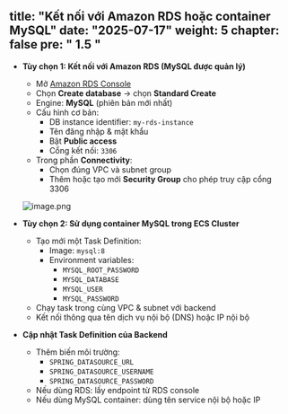 title: "Kết nối với Amazon RDS hoặc container MySQL"
date: "2025-07-17"
weight: 5
chapter: false
pre: " <b> 1.5 </b> "
---

- **Tùy chọn 1: Kết nối với Amazon RDS (MySQL được quản lý)**
    - Mở [Amazon RDS Console](https://console.aws.amazon.com/rds/)
    - Chọn **Create database** → chọn **Standard Create**
    - Engine: **MySQL** (phiên bản mới nhất)
    - Cấu hình cơ bản:
      - DB instance identifier: `my-rds-instance`
      - Tên đăng nhập & mật khẩu
      - Bật **Public access**
      - Cổng kết nối: `3306`
    - Trong phần **Connectivity**:
      - Chọn đúng VPC và subnet group
      - Thêm hoặc tạo mới **Security Group** cho phép truy cập cổng 3306

    ![image.png](/images/deploy_backend_fargate/rds_create.png)

- **Tùy chọn 2: Sử dụng container MySQL trong ECS Cluster**
    - Tạo mới một Task Definition:
      - Image: `mysql:8`
      - Environment variables:
        - `MYSQL_ROOT_PASSWORD`
        - `MYSQL_DATABASE`
        - `MYSQL_USER`
        - `MYSQL_PASSWORD`
    - Chạy task trong cùng VPC & subnet với backend
    - Kết nối thông qua tên dịch vụ nội bộ (DNS) hoặc IP nội bộ

- **Cập nhật Task Definition của Backend**
    - Thêm biến môi trường:
      - `SPRING_DATASOURCE_URL`
      - `SPRING_DATASOURCE_USERNAME`
      - `SPRING_DATASOURCE_PASSWORD`
    - Nếu dùng RDS: lấy endpoint từ RDS console  
    - Nếu dùng MySQL container: dùng tên service nội bộ hoặc IP
